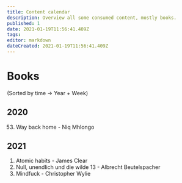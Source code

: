 ```yaml
---
title: Content calendar
description: Overview all some consumed content, mostly books.
published: 1
date: 2021-01-19T11:56:41.409Z
tags: 
editor: markdown
dateCreated: 2021-01-19T11:56:41.409Z
---
```


# Books
(Sorted by time -> Year + Week)
## 2020
53. Way back home - Niq Mhlongo
## 2021
1. Atomic habits - James Clear
2. Null, unendlich und die wilde 13 - Albrecht Beutelspacher
3. Mindfuck - Christopher Wylie